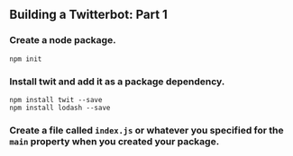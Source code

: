## Building a Twitterbot: Part 1

### Create a node package.

```shell
npm init
```

### Install twit and add it as a package dependency.

```shell
npm install twit --save
npm install lodash --save
```

### Create a file called `index.js` or whatever you specified for the `main` property when you created your package.

